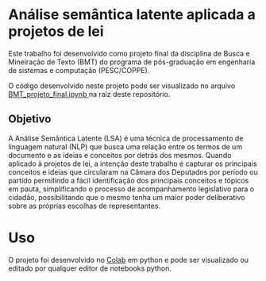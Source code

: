 # Análise semântica latente aplicada a projetos de lei

Este trabalho foi desenvolvido como projeto final da disciplina de Busca e Mineiração de Texto (BMT)
do programa de pós-graduação em engenharia de sistemas e computação (PESC/COPPE).

O código desenvolvido neste projeto pode ser visualizado no arquivo [BMT_projeto_final.ipynb
](https://github.com/carloscdias/COS738-BMT-Projeto-Final/blob/main/BMT_projeto_final.ipynb)
na raiz deste repositório.

## Objetivo

A Análise Semântica Latente (LSA) é uma técnica de processamento de linguagem natural (NLP)
que busca uma relação entre os termos de um documento e as ideias e conceitos por detrás dos mesmos.
Quando aplicado à projetos de lei, a intenção deste trabalho é capturar os
principais conceitos e ideias que circularam na Câmara dos Deputados por período ou partido
permitindo a fácil identificação dos principais conceitos e tópicos em pauta, simplificando
o processo de acompanhamento legislativo para o cidadão, possibilitando que o mesmo
tenha um maior poder deliberativo sobre as próprias escolhas de representantes.

# Uso

O projeto foi desenvolvido no [Colab](https://colab.research.google.com/) em python
e pode ser visualizado ou editado por qualquer editor de notebooks python.
